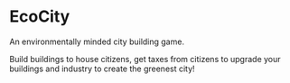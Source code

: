 # EcoCity
An environmentally minded city building game.

Build buildings to house citizens, get taxes from citizens to upgrade your buildings and industry to create the greenest city!
